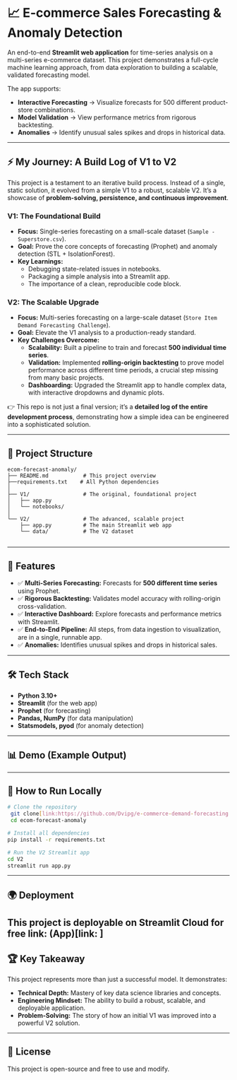 # 📈 E-commerce Sales Forecasting & Anomaly Detection

An end-to-end **Streamlit web application** for time-series analysis on a multi-series e-commerce dataset. This project demonstrates a full-cycle machine learning approach, from data exploration to building a scalable, validated forecasting model.

The app supports:

  * **Interactive Forecasting** → Visualize forecasts for 500 different product-store combinations.
  * **Model Validation** → View performance metrics from rigorous backtesting.
  * **Anomalies** → Identify unusual sales spikes and drops in historical data.

-----

## ⚡ My Journey: A Build Log of V1 to V2

This project is a testament to an iterative build process. Instead of a single, static solution, it evolved from a simple V1 to a robust, scalable V2. It’s a showcase of **problem-solving, persistence, and continuous improvement**.

### V1: The Foundational Build

  * **Focus:** Single-series forecasting on a small-scale dataset (`Sample - Superstore.csv`).
  * **Goal:** Prove the core concepts of forecasting (Prophet) and anomaly detection (STL + IsolationForest).
  * **Key Learnings:**
      * Debugging state-related issues in notebooks.
      * Packaging a simple analysis into a Streamlit app.
      * The importance of a clean, reproducible code block.

### V2: The Scalable Upgrade

  * **Focus:** Multi-series forecasting on a large-scale dataset (`Store Item Demand Forecasting Challenge`).
  * **Goal:** Elevate the V1 analysis to a production-ready standard.
  * **Key Challenges Overcome:**
      * **Scalability:** Built a pipeline to train and forecast **500 individual time series**.
      * **Validation:** Implemented **rolling-origin backtesting** to prove model performance across different time periods, a crucial step missing from many basic projects.
      * **Dashboarding:** Upgraded the Streamlit app to handle complex data, with interactive dropdowns and dynamic plots.

👉 This repo is not just a final version; it’s a **detailed log of the entire development process**, demonstrating how a simple idea can be engineered into a sophisticated solution.

-----

## 📂 Project Structure

```
ecom-forecast-anomaly/
├── README.md           # This project overview
├──requirements.txt    # All Python dependencies
│  
├── V1/                 # The original, foundational project
│   ├── app.py          
│   └── notebooks/
│
└── V2/                 # The advanced, scalable project
    ├── app.py          # The main Streamlit web app
    └── data/           # The V2 dataset


```

-----

## 🚀 Features

  * ✅ **Multi-Series Forecasting:** Forecasts for **500 different time series** using Prophet.
  * ✅ **Rigorous Backtesting:** Validates model accuracy with rolling-origin cross-validation.
  * ✅ **Interactive Dashboard:** Explore forecasts and performance metrics with Streamlit.
  * ✅ **End-to-End Pipeline:** All steps, from data ingestion to visualization, are in a single, runnable app.
  * ✅ **Anomalies:** Identifies unusual spikes and drops in historical sales.

-----

## 🛠️ Tech Stack

  * **Python 3.10+**
  * **Streamlit** (for the web app)
  * **Prophet** (for forecasting)
  * **Pandas, NumPy** (for data manipulation)
  * **Statsmodels, pyod** (for anomaly detection)

-----

## 📊 Demo (Example Output)

-----

## 🔧 How to Run Locally

```bash
# Clone the repository
 git clone[link:https://github.com/Dvipg/e-commerce-demand-forecasting.git]
 cd ecom-forecast-anomaly

# Install all dependencies
pip install -r requirements.txt

# Run the V2 Streamlit app
cd V2
streamlit run app.py
```

-----

## 🌍 Deployment

This project is deployable on **Streamlit Cloud** for free link: (App)[link: ]
-----

## 🏆 Key Takeaway

This project represents more than just a successful model. It demonstrates:

  * **Technical Depth:** Mastery of key data science libraries and concepts.
  * **Engineering Mindset:** The ability to build a robust, scalable, and deployable application.
  * **Problem-Solving:** The story of how an initial V1 was improved into a powerful V2 solution.

-----

## 📜 License

This project is open-source and free to use and modify.
